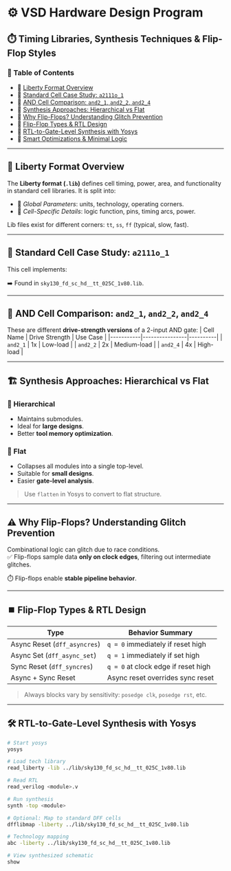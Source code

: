 # ⚙️ VSD Hardware Design Program

## ⏱️ Timing Libraries, Synthesis Techniques & Flip-Flop Styles

### 📂 Table of Contents
- 🔹 [Liberty Format Overview](#liberty-format-overview)
- 🔹 [Standard Cell Case Study: `a2111o_1`](#standard-cell-case-study-a2111o_1)
- 🔹 [AND Cell Comparison: `and2_1`, `and2_2`, `and2_4`](#and-cell-comparison-and2_1-and2_2-and2_4)
- 🔹 [Synthesis Approaches: Hierarchical vs Flat](#synthesis-approaches-hierarchical-vs-flat)
- 🔹 [Why Flip-Flops? Understanding Glitch Prevention](#why-flip-flops-understanding-glitch-prevention)
- 🔹 [Flip-Flop Types & RTL Design](#flip-flop-types--rtl-design)
- 🔹 [RTL-to-Gate-Level Synthesis with Yosys](#rtl-to-gate-level-synthesis-with-yosys)
- 🔹 [Smart Optimizations & Minimal Logic](#smart-optimizations--minimal-logic)

---

## 📘 Liberty Format Overview

The **Liberty format (`.lib`)** defines cell timing, power, area, and functionality in standard cell libraries. It is split into:

- 📌 *Global Parameters*: units, technology, operating corners.
- 📌 *Cell-Specific Details*: logic function, pins, timing arcs, power.

Lib files exist for different corners: `tt`, `ss`, `ff` (typical, slow, fast).

---

## 🧱 Standard Cell Case Study: `a2111o_1`

This cell implements:





➡️ Found in `sky130_fd_sc_hd__tt_025C_1v80.lib`.

---

## 🧮 AND Cell Comparison: `and2_1`, `and2_2`, `and2_4`

These are different **drive-strength versions** of a 2-input AND gate:
| Cell Name | Drive Strength | Use Case |
|-----------|----------------|----------|
| `and2_1`  | 1x             | Low-load |
| `and2_2`  | 2x             | Medium-load |
| `and2_4`  | 4x             | High-load |

---

## 🏗️ Synthesis Approaches: Hierarchical vs Flat

### 🔸 Hierarchical
- Maintains submodules.
- Ideal for **large designs**.
- Better **tool memory optimization**.

### 🔸 Flat
- Collapses all modules into a single top-level.
- Suitable for **small designs**.
- Easier **gate-level analysis**.

> Use `flatten` in Yosys to convert to flat structure.

---

## ⚠️ Why Flip-Flops? Understanding Glitch Prevention

Combinational logic can glitch due to race conditions.  
✅ Flip-flops sample data **only on clock edges**, filtering out intermediate glitches.

⏱️ Flip-flops enable **stable pipeline behavior**.

---

## ⏹️ Flip-Flop Types & RTL Design

| Type                             | Behavior Summary                           |
|----------------------------------|--------------------------------------------|
| Async Reset (`dff_asyncres`)     | `q = 0` immediately if reset high          |
| Async Set (`dff_async_set`)      | `q = 1` immediately if set high            |
| Sync Reset (`dff_syncres`)       | `q = 0` at clock edge if reset high        |
| Async + Sync Reset               | Async reset overrides sync reset           |

> Always blocks vary by sensitivity: `posedge clk`, `posedge rst`, etc.

---

## 🛠️ RTL-to-Gate-Level Synthesis with Yosys

```bash
# Start yosys
yosys

# Load tech library
read_liberty -lib ../lib/sky130_fd_sc_hd__tt_025C_1v80.lib

# Read RTL
read_verilog <module>.v

# Run synthesis
synth -top <module>

# Optional: Map to standard DFF cells
dfflibmap -liberty ../lib/sky130_fd_sc_hd__tt_025C_1v80.lib

# Technology mapping
abc -liberty ../lib/sky130_fd_sc_hd__tt_025C_1v80.lib

# View synthesized schematic
show
